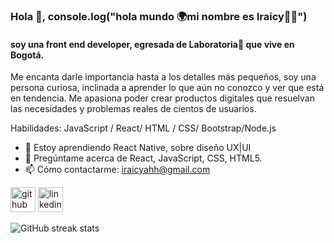### Hola 👋, console.log("hola mundo 🌍mi nombre es Iraicy👩‍💻")
####  soy una front end developer, egresada de Laboratoria💛 que vive en Bogotá.
Me encanta darle importancia hasta a los detalles más pequeños, soy una persona curiosa, inclinada a aprender lo que aún no conozco y ver que está en tendencia. Me apasiona poder crear productos digitales que resuelvan las necesidades y problemas reales de cientos de usuarios. 

Habilidades: JavaScript / React/ HTML / CSS/ Bootstrap/Node.js

- 🌱 Estoy aprendiendo React Native, sobre diseño UX|UI
- 💬 Pregúntame acerca de React, JavaScript, CSS, HTML5. 
- 📫 Cómo contactarme: iraicyahh@gmail.com 


[<img src='https://cdn.jsdelivr.net/npm/simple-icons@3.0.1/icons/github.svg' alt='github' height='40'>](https://github.com/IraHernandez)  [<img src='https://cdn.jsdelivr.net/npm/simple-icons@3.0.1/icons/linkedin.svg' alt='linkedin' height='40'>](https://www.linkedin.com/in/iraicyhernan12/)  

![GitHub streak stats](https://github-readme-streak-stats.herokuapp.com/?user=IraHernandez)  

